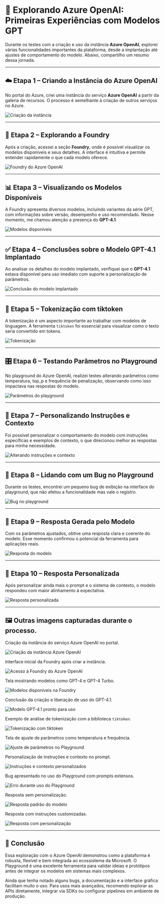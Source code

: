 # 🧠 Explorando Azure OpenAI: Primeiras Experiências com Modelos GPT

Durante os testes com a criação e uso da instância **Azure OpenAI**, explorei várias funcionalidades importantes da plataforma, desde a implantação até ajustes de comportamento do modelo. Abaixo, compartilho um resumo dessa jornada.

---

## ☁️ Etapa 1 – Criando a Instância do Azure OpenAI

No portal do Azure, criei uma instância do serviço **Azure OpenAI** a partir da galeria de recursos. O processo é semelhante à criação de outros serviços no Azure.

![Criação da instância](assets/02-azure-openai-instance-create.png)

---

## 🧪 Etapa 2 – Explorando a Foundry

Após a criação, acessei a seção **Foundry**, onde é possível visualizar os modelos disponíveis e seus detalhes. A interface é intuitiva e permite entender rapidamente o que cada modelo oferece.

![Foundry do Azure OpenAI](assets/06-azure-openai-foundry.png)

---

## 📊 Etapa 3 – Visualizando os Modelos Disponíveis

A Foundry apresenta diversos modelos, incluindo variantes da série GPT, com informações sobre versão, desempenho e uso recomendado. Nesse momento, me chamou atenção a presença do **GPT-4.1**.

![Modelos disponíveis](assets/07-azure-openai-foundry-modelos.png)

---

## ✅ Etapa 4 – Conclusões sobre o Modelo GPT-4.1 Implantado

Ao analisar os detalhes do modelo implantado, verifiquei que o **GPT-4.1** estava disponível para uso imediato com suporte a personalização de parâmetros.

![Conclusão do modelo implantado](assets/09-azure-openai-foundry-conclusoes-usar-modelo-gpt-4.1-implantadado.png)

---

## 🔡 Etapa 5 – Tokenização com tiktoken

A tokenização é um aspecto importante ao trabalhar com modelos de linguagem. A ferramenta `tiktoken` foi essencial para visualizar como o texto seria convertido em tokens.

![Tokenização](assets/10-tokenizacao-tiktoken.png)

---

## 🎛️ Etapa 6 – Testando Parâmetros no Playground

No playground do Azure OpenAI, realizei testes alterando parâmetros como temperatura, top_p e frequência de penalização, observando como isso impactava nas respostas do modelo.

![Parâmetros do playground](assets/12-azure-playground-parametros.png)

---

## 🧩 Etapa 7 – Personalizando Instruções e Contexto

Foi possível personalizar o comportamento do modelo com instruções específicas e exemplos de contexto, o que direcionou melhor as respostas para minha necessidade.

![Alterando instruções e contexto](assets/13-azure-playground-alterando-instrucoes-e-contexto.png)

---

## 🐞 Etapa 8 – Lidando com um Bug no Playground

Durante os testes, encontrei um pequeno bug de exibição na interface do playground, que não afetou a funcionalidade mas vale o registro.

![Bug no playground](assets/14-azure-playground-erro-bug.png)

---

## 💬 Etapa 9 – Resposta Gerada pelo Modelo

Com os parâmetros ajustados, obtive uma resposta clara e coerente do modelo. Esse momento confirmou o potencial da ferramenta para aplicações reais.

![Resposta do modelo](assets/15-azure-playground-resposta.png)

---

## 🧠 Etapa 10 – Resposta Personalizada

Após personalizar ainda mais o prompt e o sistema de contexto, o modelo respondeu com maior alinhamento à expectativa.

![Resposta personalizada](assets/15-azure-playground-resposta-personalizada.png)

---

## 🖼️ Outras imagens capturadas durante o processo.

Criação da instância do serviço Azure OpenAI no portal.

![Criação da instância Azure OpenAI](assets/02-azure-openai-instance-create.png)

Interface inicial da Foundry após criar a instância.
 
![Acesso à Foundry do Azure OpenAI](assets/06-azure-openai-foundry.png)

Tela mostrando modelos como GPT-4 e GPT-4 Turbo.

![Modelos disponíveis na Foundry](assets/07-azure-openai-foundry-modelos.png)

Conclusão da criação e liberação de uso do GPT-4.1.

![Modelo GPT-4.1 pronto para uso](assets/09-azure-openai-foundry-conclusoes-usar-modelo-gpt-4.1-implantadado.png)
  
Exemplo de análise de tokenização com a biblioteca `tiktoken`.

![Tokenização com tiktoken](assets/10-tokenizacao-tiktoken.png)

Tela de ajuste de parâmetros como temperatura e frequência.

![Ajuste de parâmetros no Playground](assets/12-azure-playground-parametros.png)

Personalização de instruções e contexto no prompt.

![Instruções e contexto personalizados](assets/13-azure-playground-alterando-instrucoes-e-contexto.png)

Bug apresentado no uso do Playground com prompts extensos.

![Erro durante uso do Playground](assets/14-azure-playground-erro-bug.png)

Resposta sem personalização.

![Resposta padrão do modelo](assets/15-azure-playground-resposta.png)

Resposta com instruções customizadas.

![Resposta com personalização](assets/15-azure-playground-resposta-personalizada.png)

---

## 📌 Conclusão

Essa exploração com o Azure OpenAI demonstrou como a plataforma é robusta, flexível e bem integrada ao ecossistema da Microsoft. O Playground é uma excelente ferramenta para validar ideias e protótipos antes de integrar os modelos em sistemas mais complexos.

Ainda que tenha notado alguns bugs, a documentação e a interface gráfica facilitam muito o uso. Para usos mais avançados, recomendo explorar as APIs diretamente, integrar via SDKs ou configurar pipelines em ambiente de produção.
